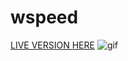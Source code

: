 # wspeed
[LIVE VERSION HERE](https://evanslyke31.github.io/wspeed/)
![gif](https://imgur.com/TA50lxB.gif)

